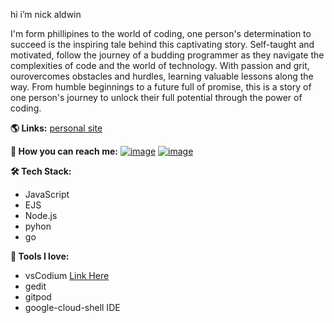 hi i’m nick aldwin 

I'm form phillipines to the world of coding, one person's determination to succeed is the inspiring tale behind this captivating story. Self-taught and motivated, follow the journey of a budding programmer as they navigate the complexities of code and the world of technology. With passion and grit, ourovercomes obstacles and hurdles, learning valuable lessons along the way. From humble beginnings to a future full of promise, this is a story of one person's journey to unlock their full potential through the power of coding.

**🌎 Links:**
[personal site](https://nickaldwin.netlify.app/)

**💌 How you can reach me:**
[![image](https://img.shields.io/badge/Twitter-bd98e0?style=for-the-badge&logo=twitter&logoColor=dfe2fb)](https://twitter.com/nicklemoncito)
[![image](https://img.shields.io/badge/LinkedIn-8d90e2?style=for-the-badge&logo=linkedin&logoColor=f3c6f2)](https://www.linkedin.com/in/bitlynicklemoncito/)


**🛠 Tech Stack:**
- JavaScript
- EJS
- Node.js
- pyhon
- go

**🧰 Tools I love:**
- vsCodium [Link Here](https://github.com/vscodium/vscodium/releases)
- gedit
- gitpod
- google-cloud-shell IDE
